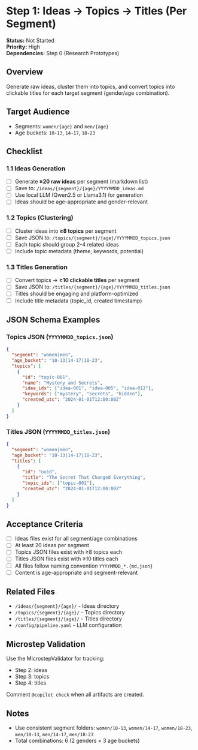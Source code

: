 # Step 1: Ideas → Topics → Titles (Per Segment)

**Status:** Not Started  
**Priority:** High  
**Dependencies:** Step 0 (Research Prototypes)

## Overview

Generate raw ideas, cluster them into topics, and convert topics into clickable titles for each target segment (gender/age combination).

## Target Audience
- Segments: `women/{age}` and `men/{age}`
- Age buckets: `10-13`, `14-17`, `18-23`

## Checklist

### 1.1 Ideas Generation
- [ ] Generate **≥20 raw ideas** per segment (markdown list)
- [ ] Save to: `/ideas/{segment}/{age}/YYYYMMDD_ideas.md`
- [ ] Use local LLM (Qwen2.5 or Llama3.1) for generation
- [ ] Ideas should be age-appropriate and gender-relevant

### 1.2 Topics (Clustering)
- [ ] Cluster ideas into **≥8 topics** per segment
- [ ] Save JSON to: `/topics/{segment}/{age}/YYYYMMDD_topics.json`
- [ ] Each topic should group 2-4 related ideas
- [ ] Include topic metadata (theme, keywords, potential)

### 1.3 Titles Generation
- [ ] Convert topics → **≥10 clickable titles** per segment
- [ ] Save JSON to: `/titles/{segment}/{age}/YYYYMMDD_titles.json`
- [ ] Titles should be engaging and platform-optimized
- [ ] Include title metadata (topic_id, created timestamp)

## JSON Schema Examples

### Topics JSON (`YYYYMMDD_topics.json`)
```json
{
  "segment": "women|men",
  "age_bucket": "10-13|14-17|18-23",
  "topics": [
    {
      "id": "topic-001",
      "name": "Mystery and Secrets",
      "idea_ids": ["idea-001", "idea-005", "idea-012"],
      "keywords": ["mystery", "secrets", "hidden"],
      "created_utc": "2024-01-01T12:00:00Z"
    }
  ]
}
```

### Titles JSON (`YYYYMMDD_titles.json`)
```json
{
  "segment": "women|men",
  "age_bucket": "10-13|14-17|18-23",
  "titles": [
    {
      "id": "uuid",
      "title": "The Secret That Changed Everything",
      "topic_ids": ["topic-001"],
      "created_utc": "2024-01-01T12:00:00Z"
    }
  ]
}
```

## Acceptance Criteria

- [ ] Ideas files exist for all segment/age combinations
- [ ] At least 20 ideas per segment
- [ ] Topics JSON files exist with ≥8 topics each
- [ ] Titles JSON files exist with ≥10 titles each
- [ ] All files follow naming convention `YYYYMMDD_*.{md,json}`
- [ ] Content is age-appropriate and segment-relevant

## Related Files

- `/ideas/{segment}/{age}/` - Ideas directory
- `/topics/{segment}/{age}/` - Topics directory  
- `/titles/{segment}/{age}/` - Titles directory
- `/config/pipeline.yaml` - LLM configuration

## Microstep Validation

Use the MicrostepValidator for tracking:
- Step 2: ideas
- Step 3: topics
- Step 4: titles

Comment `@copilot check` when all artifacts are created.

## Notes

- Use consistent segment folders: `women/10-13`, `women/14-17`, `women/18-23`, `men/10-13`, `men/14-17`, `men/18-23`
- Total combinations: 6 (2 genders × 3 age buckets)
